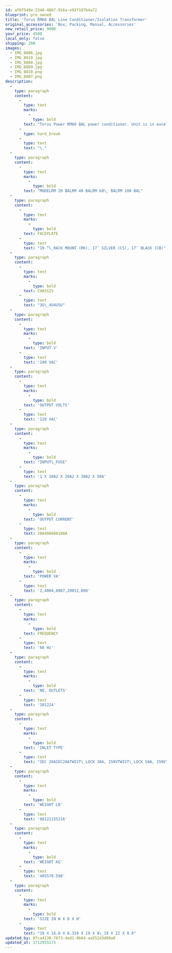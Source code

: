 ```yaml
---
id: af6f549e-2340-4867-916a-e93f187b4a72
blueprint: pre_owned
title: 'Torus RM60 BAL Line Conditioner/Isolation Transformer'
original_accessories: 'Box, Packing, Manual, Accessories'
new_retail_price: 9000
your_price: 4500
local_only: false
shipping: 200
images:
  - IMG_8806.jpg
  - IMG_8810.jpg
  - IMG_8808.jpg
  - IMG_8809.jpg
  - IMG_8810.png
  - IMG_8807.png
description:
  -
    type: paragraph
    content:
      -
        type: text
        marks:
          -
            type: bold
        text: "Torus Power RM60 BAL power conditioner. Unit is in excellent shape with original box and packing.\_240v input and (3) 20A output banks. The very best isolation transformer on the market. Unit sells as new for $9,000.00"
      -
        type: hard_break
      -
        type: text
        text: "\_"
  -
    type: paragraph
    content:
      -
        type: text
        marks:
          -
            type: bold
        text: "MODELRM 20 BALRM 40 BALRM 60\_ BALRM 100 BAL"
  -
    type: paragraph
    content:
      -
        type: text
        marks:
          -
            type: bold
        text: FACEPLATE
      -
        type: text
        text: "19 ”\_RACK MOUNT (RK), 17″ SILVER (CS), 17″ BLACK (CB)"
  -
    type: paragraph
    content:
      -
        type: text
        marks:
          -
            type: bold
        text: CHASSIS
      -
        type: text
        text: "3U\_4U4U5U"
  -
    type: paragraph
    content:
      -
        type: text
        marks:
          -
            type: bold
        text: 'INPUT V'
      -
        type: text
        text: '240 VAC'
  -
    type: paragraph
    content:
      -
        type: text
        marks:
          -
            type: bold
        text: 'OUTPUT VOLTS'
      -
        type: text
        text: '120 VAC'
  -
    type: paragraph
    content:
      -
        type: text
        marks:
          -
            type: bold
        text: "INPUT\_FUSE"
      -
        type: text
        text: '1 X 10A2 X 20A2 X 30A2 X 50A'
  -
    type: paragraph
    content:
      -
        type: text
        marks:
          -
            type: bold
        text: 'OUTPUT CURRENT'
      -
        type: text
        text: 20A40A60A100A
  -
    type: paragraph
    content:
      -
        type: text
        marks:
          -
            type: bold
        text: 'POWER VA'
      -
        type: text
        text: '2,4004,8007,20012,000'
  -
    type: paragraph
    content:
      -
        type: text
        marks:
          -
            type: bold
        text: FREQUENCY
      -
        type: text
        text: '60 Hz'
  -
    type: paragraph
    content:
      -
        type: text
        marks:
          -
            type: bold
        text: 'NO. OUTLETS'
      -
        type: text
        text: '101224'
  -
    type: paragraph
    content:
      -
        type: text
        marks:
          -
            type: bold
        text: 'INLET TYPE'
      -
        type: text
        text: "IEC 20AIEC20ATWIST\_LOCK 30A, 250VTWIST\_LOCK 50A, 250V"
  -
    type: paragraph
    content:
      -
        type: text
        marks:
          -
            type: bold
        text: 'WEIGHT LB'
      -
        type: text
        text: '88121155216'
  -
    type: paragraph
    content:
      -
        type: text
        marks:
          -
            type: bold
        text: 'WEIGHT KG'
      -
        type: text
        text: '405570.598'
  -
    type: paragraph
    content:
      -
        type: text
        marks:
          -
            type: bold
        text: 'SIZE IN W X D X H'
      -
        type: text
        text: "19 X 16.8 X 6.319 X 19 X 8\_19 X 22 X 9.8"
updated_by: 87ca4130-78f3-4ed1-8b64-aa552d3d08a8
updated_at: 1712955173
---
```

